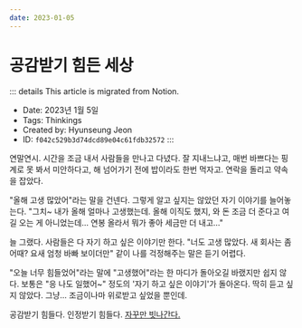 ```yaml
---
date: 2023-01-05
---
```


# 공감받기 힘든 세상

::: details This article is migrated from Notion.

- Date: 2023년 1월 5일
- Tags: Thinkings
- Created by: Hyunseung Jeon
- ID: `f042c529b3d74dcd89e04c61fdb32572`
  :::

연말연시. 시간을 조금 내서 사람들을 만나고 다녔다. 잘 지내느냐고, 매번 바쁘다는 핑계로 못 봐서 미안하다고, 해 넘어가기 전에 밥이라도 한번 먹자고. 연락을 돌리고 약속을 잡았다.

"올해 고생 많았어"라는 말을 건넨다. 그렇게 알고 싶지는 않았던 자기 이야기를 늘어놓는다. "그치~ 내가 올해 얼마나 고생했는데. 올해 이직도 했지, 와 돈 조금 더 준다고 여길 오는 게 아니었는데… 연봉 올라서 뭐가 좋아 세금만 더 내고…"

늘 그랬다. 사람들은 다 자기 하고 싶은 이야기만 한다. "너도 고생 많았다. 새 회사는 좀 어때? 요새 엄청 바빠 보이더만" 같이 나를 걱정해주는 말은 듣기 어렵다.

"오늘 너무 힘들었어"라는 말에 "고생했어"라는 한 마디가 돌아오길 바랬지만 쉽지 않다. 보통은 "응 나도 일했어~" 정도의 '자기 하고 싶은 이야기'가 돌아온다. 딱히 듣고 싶지 않았다. 그냥… 조금이나마 위로받고 싶었을 뿐인데.

공감받기 힘들다. 인정받기 힘들다. [자꾸만 빗나간다.](https://ja.wikipedia.org/wiki/%E6%96%9C%E9%99%BD)
